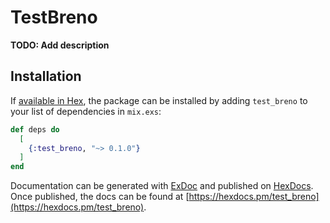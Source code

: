 # TestBreno

**TODO: Add description**

## Installation

If [available in Hex](https://hex.pm/docs/publish), the package can be installed
by adding `test_breno` to your list of dependencies in `mix.exs`:

```elixir
def deps do
  [
    {:test_breno, "~> 0.1.0"}
  ]
end
```

Documentation can be generated with [ExDoc](https://github.com/elixir-lang/ex_doc)
and published on [HexDocs](https://hexdocs.pm). Once published, the docs can
be found at [https://hexdocs.pm/test_breno](https://hexdocs.pm/test_breno).

